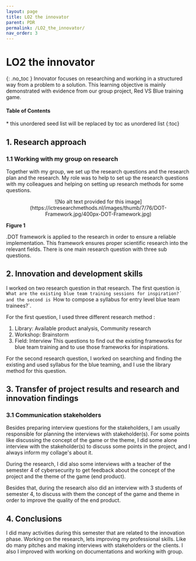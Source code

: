 ```yaml
---
layout: page
title: LO2 the innovator
parent: PDR
permalink: /LO2_the_innovator/
nav_order: 3
---
```


# LO2 the innovator
{: .no_toc }
Innovator focuses on researching and working in a structured way from a problem to a solution. This learning objective is mainly demonstrated with evidence from our group project, Red VS Blue training game.

<nav>
  <h4>Table of Contents</h4>
  * this unordered seed list will be replaced by toc as unordered list
  {:toc}
</nav>


## 1. Research approach
### 1.1 Working with my group on research
Together with my group, we set up the research questions and the research plan and the research. My role was to help to set up the research questions with my colleagues and helping on setting up research methods for some questions.

<div style="text-align: center">
![No alt text provided for this
image](https://ictresearchmethods.nl/images/thumb/7/76/DOT-Framework.jpg/400px-DOT-Framework.jpg)
</div>


**Figure 1**



.DOT framework is applied to the research in order to ensure a reliable implementation. This framework ensures proper scientific research into the relevant fields. There is one main research question with three sub questions. 


## 2. Innovation and development skills
I worked on two research question in that research. The first question is `What are the existing blue team training sessions for inspiration?´ and the second is `How to compose a syllabus for entry level blue team trainees?`. 

For the first question, I used three different research method :
1. Library: Available product analysis, Community research
2. Workshop: Brainstorm
3. Field: Interview
This questions to find out the existing frameworks for blue team training and to use those frameworks for inspirations.

For the second research question, I worked on searching and finding the existing and used syllabus for the blue teaming, and I use the library method for this question.
## 3. Transfer of project results and research and innovation findings

### 3.1 Communication stakeholders
Besides preparing interview questions for the stakeholders, I am usually responsible for planning the interviews with stakeholder(s). For some points like discussing the concept of the game or the theme, I did some alone interview with the stakeholder(s) to discuss some points in the project, and I always inform my collage's about it.

During the research, I did also some interviews with a teacher of the semester 4 of cybersecurity to get feedback about the concept of the project and the theme of the game (end product).

Besides that, during the research also did an interview with 3 students of semester 4, to discuss with them the concept of the game and theme in order to improve the quality of the end product.

## 4. Conclusions
I did many activities during this semester that are related to the innovation phase. Working on the research, lets improving my professional skills. Like do many pitches and making interviews with stakeholders or the clients. I also I improved with working on documentations and working with group.

